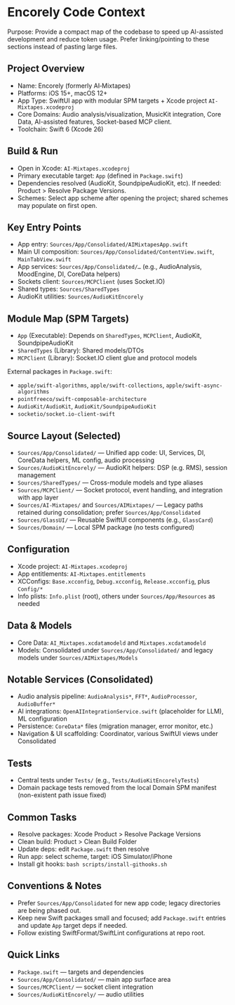 # Encorely Code Context

Purpose: Provide a compact map of the codebase to speed up AI-assisted development and reduce token usage. Prefer linking/pointing to these sections instead of pasting large files.

## Project Overview
- Name: Encorely (formerly AI‑Mixtapes)
- Platforms: iOS 15+, macOS 12+
- App Type: SwiftUI app with modular SPM targets + Xcode project `AI-Mixtapes.xcodeproj`
- Core Domains: Audio analysis/visualization, MusicKit integration, Core Data, AI-assisted features, Socket-based MCP client.
 - Toolchain: Swift 6 (Xcode 26)

## Build & Run
- Open in Xcode: `AI-Mixtapes.xcodeproj`
- Primary executable target: `App` (defined in `Package.swift`)
- Dependencies resolved (AudioKit, SoundpipeAudioKit, etc). If needed: Product > Resolve Package Versions.
- Schemes: Select app scheme after opening the project; shared schemes may populate on first open.

## Key Entry Points
- App entry: `Sources/App/Consolidated/AIMixtapesApp.swift`
- Main UI composition: `Sources/App/Consolidated/ContentView.swift`, `MainTabView.swift`
- App services: `Sources/App/Consolidated/…` (e.g., AudioAnalysis, MoodEngine, DI, CoreData helpers)
- Sockets client: `Sources/MCPClient` (uses Socket.IO)
- Shared types: `Sources/SharedTypes`
- AudioKit utilities: `Sources/AudioKitEncorely`

## Module Map (SPM Targets)
- `App` (Executable): Depends on `SharedTypes`, `MCPClient`, AudioKit, SoundpipeAudioKit
- `SharedTypes` (Library): Shared models/DTOs
- `MCPClient` (Library): Socket.IO client glue and protocol models

External packages in `Package.swift`:
- `apple/swift-algorithms`, `apple/swift-collections`, `apple/swift-async-algorithms`
- `pointfreeco/swift-composable-architecture`
- `AudioKit/AudioKit`, `AudioKit/SoundpipeAudioKit`
- `socketio/socket.io-client-swift`

## Source Layout (Selected)
- `Sources/App/Consolidated/` — Unified app code: UI, Services, DI, CoreData helpers, ML config, audio processing
- `Sources/AudioKitEncorely/` — AudioKit helpers: DSP (e.g. RMS), session management
- `Sources/SharedTypes/` — Cross-module models and type aliases
- `Sources/MCPClient/` — Socket protocol, event handling, and integration with app layer
- `Sources/AI-Mixtapes/` and `Sources/AIMixtapes/` — Legacy paths retained during consolidation; prefer `Sources/App/Consolidated`
- `Sources/GlassUI/` — Reusable SwiftUI components (e.g., `GlassCard`)
- `Sources/Domain/` — Local SPM package (no tests configured)

## Configuration
- Xcode project: `AI-Mixtapes.xcodeproj`
- App entitlements: `AI-Mixtapes.entitlements`
- XCConfigs: `Base.xcconfig`, `Debug.xcconfig`, `Release.xcconfig`, plus `Config/*`
- Info plists: `Info.plist` (root), others under `Sources/App/Resources` as needed

## Data & Models
- Core Data: `AI_Mixtapes.xcdatamodeld` and `Mixtapes.xcdatamodeld`
- Models: Consolidated under `Sources/App/Consolidated/` and legacy models under `Sources/AIMixtapes/Models`

## Notable Services (Consolidated)
- Audio analysis pipeline: `AudioAnalysis*`, `FFT*`, `AudioProcessor`, `AudioBuffer*`
- AI integrations: `OpenAIIntegrationService.swift` (placeholder for LLM), ML configuration
- Persistence: `CoreData*` files (migration manager, error monitor, etc.)
- Navigation & UI scaffolding: Coordinator, various SwiftUI views under Consolidated

## Tests
- Central tests under `Tests/` (e.g., `Tests/AudioKitEncorelyTests`)
- Domain package tests removed from the local Domain SPM manifest (non-existent path issue fixed)

## Common Tasks
- Resolve packages: Xcode Product > Resolve Package Versions
- Clean build: Product > Clean Build Folder
- Update deps: edit `Package.swift` then resolve
- Run app: select scheme, target: iOS Simulator/iPhone
 - Install git hooks: `bash scripts/install-githooks.sh`

## Conventions & Notes
- Prefer `Sources/App/Consolidated` for new app code; legacy directories are being phased out.
- Keep new Swift packages small and focused; add `Package.swift` entries and update `App` target deps if needed.
- Follow existing SwiftFormat/SwiftLint configurations at repo root.

## Quick Links
- `Package.swift` — targets and dependencies
- `Sources/App/Consolidated/` — main app surface area
- `Sources/MCPClient/` — socket client integration
- `Sources/AudioKitEncorely/` — audio utilities
